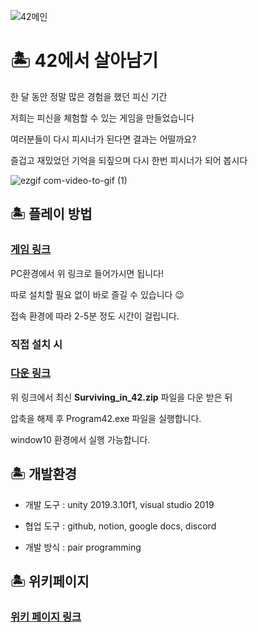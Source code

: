 ![42메인](https://user-images.githubusercontent.com/50068946/81499172-7c225b00-9304-11ea-8634-76edbd68c7db.png)


# 🏝 42에서 살아남기

한 달 동안 정말 많은 경험을 했던 피신 기간

저희는 피신을 체험할 수 있는 게임을 만들었습니다

여러분들이 다시 피시너가 된다면 결과는 어떨까요?

즐겁고 재밌었던 기억을 되짚으며 다시 한번 피시너가 되어 봅시다

![ezgif com-video-to-gif (1)](https://user-images.githubusercontent.com/50068946/81499713-77f83c80-9308-11ea-8e60-51ff99b5595a.gif)

## 🏝 플레이 방법

### [게임 링크](https://mimseong.github.io/Surviving_in_42/)

PC환경에서 위 링크로 들어가시면 됩니다! 

따로 설치할 필요 없이 바로 즐길 수 있습니다 😉

접속 환경에 따라 2-5분 정도 시간이 걸립니다.


### 직접 설치 시

### [다운 링크](https://github.com/mimseong/Surviving_in_42/releases)

위 링크에서 최신 **Surviving_in_42.zip** 파일을 다운 받은 뒤

압축을 해제 후 Program42.exe 파일을 실행합니다.

window10 환경에서 실행 가능합니다.

## 🏝 개발환경

- 개발 도구 : unity 2019.3.10f1, visual studio 2019

- 협업 도구 : github, notion, google docs, discord

- 개발 방식 : pair programming

## 🏝 위키페이지

### [위키 페이지 링크](https://github.com/mimseong/Surviving_in_42/wiki)
